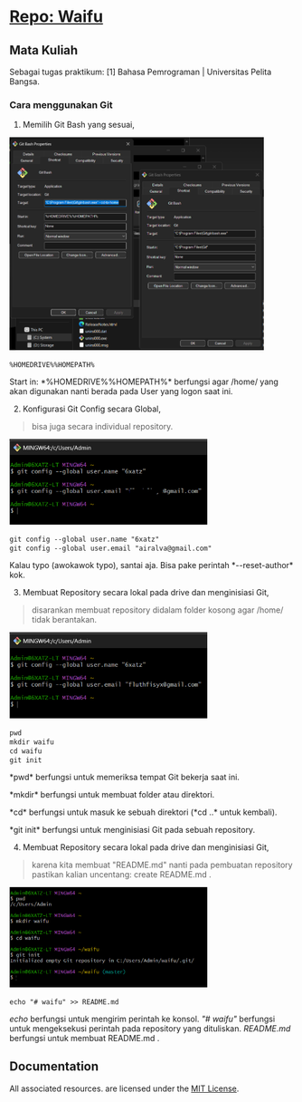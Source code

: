 # <a href="" target="_blank">Repo: Waifu</a>

## Mata Kuliah
Sebagai tugas praktikum: [1] Bahasa Pemrograman | Universitas Pelita Bangsa. 

### Cara menggunakan Git
1. Memilih Git Bash yang sesuai,
<p align="left">
  <img src="/ss/1.png" width="450">
</p>

    %HOMEDRIVE%%HOMEPATH%

<p>Start in: *%HOMEDRIVE%%HOMEPATH%* berfungsi agar /home/ yang akan digunakan nanti berada pada User yang logon saat ini.</p>

2. Konfigurasi Git Config secara Global,
> bisa juga secara individual repository.
<p align="left">
  <img src="/ss/2.png" width="350">
</p>

    git config --global user.name "6xatz"
    git config --global user.email "airalva@gmail.com"

<p>Kalau typo (awokawok typo), santai aja. Bisa pake perintah *--reset-author* kok.</p>

3. Membuat Repository secara lokal pada drive dan menginisiasi Git,
> disarankan membuat repository didalam folder kosong agar /home/ tidak berantakan.
<p align="left">
  <img src="/ss/3.png" width="350">
</p>

    pwd
    mkdir waifu
    cd waifu
    git init

<p>*pwd* berfungsi untuk memeriksa tempat Git bekerja saat ini.</p>
<p>*mkdir* berfungsi untuk membuat folder atau direktori.</p>
<p>*cd* berfungsi untuk masuk ke sebuah direktori (*cd ..* untuk kembali).</p>
<p>*git init* berfungsi untuk menginisiasi Git pada sebuah repository.</p>

4. Membuat Repository secara lokal pada drive dan menginisiasi Git,
> karena kita membuat "README.md" nanti pada pembuatan repository pastikan kalian uncentang: create README.md .
<p align="left">
  <img src="/ss/4.png" width="350">
</p>

    echo "# waifu" >> README.md

*echo* berfungsi untuk mengirim perintah ke konsol.
*"# waifu"* berfungsi untuk mengeksekusi perintah pada repository yang dituliskan.
*README.md* berfungsi untuk membuat README.md .

## Documentation
All associated resources. are licensed under the [MIT License](https://mit-license.org/).
